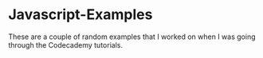 # Javascript-Examples

These are a couple of random examples that I worked on when I was going through the Codecademy tutorials.
